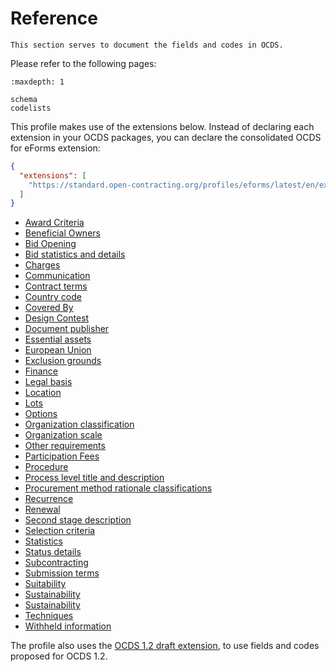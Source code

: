 # Reference

```{admonition} Summary
This section serves to document the fields and codes in OCDS.
```

Please refer to the following pages:

```{toctree}
:maxdepth: 1

schema
codelists
```

This profile makes use of the extensions below. Instead of declaring each extension in your OCDS packages, you can declare the consolidated OCDS for eForms extension:

```json
{
  "extensions": [
    "https://standard.open-contracting.org/profiles/eforms/latest/en/extension.json"
  ]
}
```

* [Award Criteria](https://extensions.open-contracting.org/en/extensions/awardCriteria/master/)
* [Beneficial Owners](https://extensions.open-contracting.org/en/extensions/beneficialOwners/master/)
* [Bid Opening](https://extensions.open-contracting.org/en/extensions/bidOpening/master/)
* [Bid statistics and details](https://extensions.open-contracting.org/en/extensions/bids/master/)
* [Charges](https://extensions.open-contracting.org/en/extensions/charges/master/)
* [Communication](https://extensions.open-contracting.org/en/extensions/communication/master/)
* [Contract terms](https://extensions.open-contracting.org/en/extensions/contractTerms/master/)
* [Country code](https://extensions.open-contracting.org/en/extensions/countryCode/master/)
* [Covered By](https://extensions.open-contracting.org/en/extensions/coveredBy/master/)
* [Design Contest](https://extensions.open-contracting.org/en/extensions/designContest/master/)
* [Document publisher](https://extensions.open-contracting.org/en/extensions/document_publisher/master/)
* [Essential assets](https://extensions.open-contracting.org/en/extensions/essentialAssets/master/)
* [European Union](https://extensions.open-contracting.org/en/extensions/eu/1.1/)
* [Exclusion grounds](https://extensions.open-contracting.org/en/extensions/exclusionGrounds/master/)
* [Finance](https://extensions.open-contracting.org/en/extensions/finance/master/)
* [Legal basis](https://extensions.open-contracting.org/en/extensions/legalBasis/1.1/)
* [Location](https://extensions.open-contracting.org/en/extensions/location/master/)
* [Lots](https://extensions.open-contracting.org/en/extensions/lots/master/)
* [Options](https://extensions.open-contracting.org/en/extensions/options/master/)
* [Organization classification](https://extensions.open-contracting.org/en/extensions/organizationClassification/1.1/)
* [Organization scale](https://extensions.open-contracting.org/en/extensions/partyScale/master/)
* [Other requirements](https://extensions.open-contracting.org/en/extensions/otherRequirements/master/)
* [Participation Fees](https://extensions.open-contracting.org/en/extensions/participation_fee/master/)
* [Procedure](https://extensions.open-contracting.org/en/extensions/procedure/master/)
* [Process level title and description](https://extensions.open-contracting.org/en/extensions/process_title/master/)
* [Procurement method rationale classifications](https://extensions.open-contracting.org/en/extensions/procurementMethodRationaleClassifications/master/)
* [Recurrence](https://extensions.open-contracting.org/en/extensions/recurrence/master/)
* [Renewal](https://extensions.open-contracting.org/en/extensions/renewal/master/)
* [Second stage description](https://extensions.open-contracting.org/en/extensions/secondStageDescription/master/)
* [Selection criteria](https://extensions.open-contracting.org/en/extensions/selectionCriteria/master/)
* [Statistics](https://extensions.open-contracting.org/en/extensions/statistics/master/)
* [Status details](https://extensions.open-contracting.org/en/extensions/statusDetails/master/)
* [Subcontracting](https://extensions.open-contracting.org/en/extensions/subcontracting/master/)
* [Submission terms](https://extensions.open-contracting.org/en/extensions/submissionTerms/master/)
* [Suitability](https://extensions.open-contracting.org/en/extensions/suitability/master/)
* [Sustainability](https://extensions.open-contracting.org/en/extensions/sustainability/master/)
* [Sustainability](https://extensions.open-contracting.org/en/extensions/sustainability/master/)
* [Techniques](https://extensions.open-contracting.org/en/extensions/techniques/master/)
* [Withheld information](https://extensions.open-contracting.org/en/extensions/withheldInformation/master/)

The profile also uses the [OCDS 1.2 draft extension](https://github.com/open-contracting-extensions/ocds_1_2_draft_extension), to use fields and codes proposed for OCDS 1.2.

